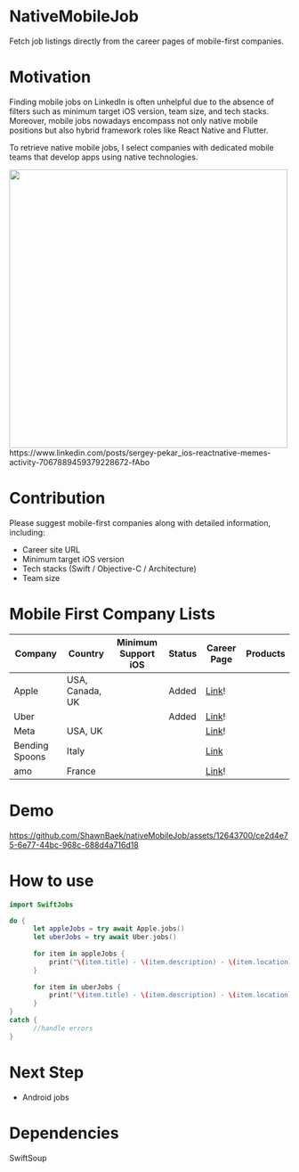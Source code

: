 # NativeMobileJob
Fetch job listings directly from the career pages of mobile-first companies.

# Motivation
Finding mobile jobs on LinkedIn is often unhelpful due to the absence of filters such as minimum target iOS version, team size, and tech stacks. Moreover, mobile jobs nowadays encompass not only native mobile positions but also hybrid framework roles like React Native and Flutter.

To retrieve native mobile jobs, I select companies with dedicated mobile teams that develop apps using native technologies.

<img src="https://github.com/ShawnBaek/nativeMobileJob/assets/12643700/5695420f-c001-48bf-a514-34d27d3f7097" width=500>
<br>
https://www.linkedin.com/posts/sergey-pekar_ios-reactnative-memes-activity-7067889459379228672-fAbo

# Contribution
Please suggest mobile-first companies along with detailed information, including:
- Career site URL
- Minimum target iOS version
- Tech stacks (Swift / Objective-C / Architecture)
- Team size

# Mobile First Company Lists
| Company        | Country         | Minimum Support iOS | Status | Career Page                                         | Products |
|----------------|-----------------|---------------------|--------|-----------------------------------------------------|----------|
| Apple          | USA, Canada, UK |                     | Added  | [Link](https://jobs.apple.com)!                     |          |
| Uber           |                 |                     | Added  | [Link](https://www.uber.com/us/en/careers/)!        |          |
| Meta           | USA, UK         |                     |        | [Link](https://www.metacareers.com)!                |          |
| Bending Spoons | Italy           |                     |        | [Link](https://jobs.bendingspoons.com)              |          |
| amo            | France          |                     |        | [Link](https://amo.co/jobs/)!                       |          |


# Demo
https://github.com/ShawnBaek/nativeMobileJob/assets/12643700/ce2d4e75-6e77-44bc-968c-688d4a716d18

# How to use

```swift
import SwiftJobs

do {
      let appleJobs = try await Apple.jobs()
      let uberJobs = try await Uber.jobs()
            
      for item in appleJobs {
          print("\(item.title) - \(item.description) - \(item.location)")
      }
      
      for item in uberJobs {
          print("\(item.title) - \(item.description) - \(item.location)")
      }
}
catch {
      //handle errors
}
```

# Next Step
- Android jobs

# Dependencies
SwiftSoup
